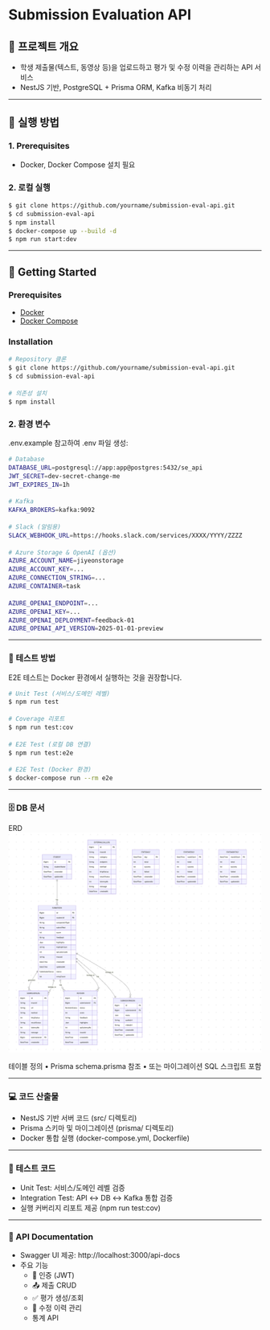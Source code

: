 # Submission Evaluation API

## 📌 프로젝트 개요
- 학생 제출물(텍스트, 동영상 등)을 업로드하고 평가 및 수정 이력을 관리하는 API 서비스
- NestJS 기반, PostgreSQL + Prisma ORM, Kafka 비동기 처리

---

## 🚀 실행 방법

### 1. Prerequisites
- Docker, Docker Compose 설치 필요

### 2. 로컬 실행
```bash
$ git clone https://github.com/yourname/submission-eval-api.git
$ cd submission-eval-api
$ npm install
$ docker-compose up --build -d
$ npm run start:dev
```
---

## 🚀 Getting Started

### Prerequisites
- [Docker](https://docs.docker.com/get-docker/)
- [Docker Compose](https://docs.docker.com/compose/)

### Installation
```bash
# Repository 클론
$ git clone https://github.com/yourname/submission-eval-api.git
$ cd submission-eval-api

# 의존성 설치
$ npm install
```
### 2. 환경 변수
.env.example 참고하여 .env 파일 생성:
```bash
# Database
DATABASE_URL=postgresql://app:app@postgres:5432/se_api
JWT_SECRET=dev-secret-change-me
JWT_EXPIRES_IN=1h

# Kafka
KAFKA_BROKERS=kafka:9092

# Slack (알림용)
SLACK_WEBHOOK_URL=https://hooks.slack.com/services/XXXX/YYYY/ZZZZ

# Azure Storage & OpenAI (옵션)
AZURE_ACCOUNT_NAME=jiyeonstorage
AZURE_ACCOUNT_KEY=...
AZURE_CONNECTION_STRING=...
AZURE_CONTAINER=task

AZURE_OPENAI_ENDPOINT=...
AZURE_OPENAI_KEY=...
AZURE_OPENAI_DEPLOYMENT=feedback-01
AZURE_OPENAI_API_VERSION=2025-01-01-preview
```

---
### 🧪 테스트 방법
E2E 테스트는 Docker 환경에서 실행하는 것을 권장합니다.
```bash 
# Unit Test (서비스/도메인 레벨)
$ npm run test

# Coverage 리포트
$ npm run test:cov

# E2E Test (로컬 DB 연결)
$ npm run test:e2e

# E2E Test (Docker 환경)
$ docker-compose run --rm e2e
```
---
### 🗄 DB 문서
ERD
![ERD](./docs/erd.png)


테이블 정의
•	Prisma schema.prisma 참조
•	또는 마이그레이션 SQL 스크립트 포함

---

### 💻 코드 산출물
- NestJS 기반 서버 코드 (src/ 디렉토리)
- Prisma 스키마 및 마이그레이션 (prisma/ 디렉토리)
- Docker 통합 실행 (docker-compose.yml, Dockerfile)

---

### 🧩 테스트 코드
- Unit Test: 서비스/도메인 레벨 검증
- Integration Test: API ↔ DB ↔ Kafka 통합 검증
- 실행 커버리지 리포트 제공 (npm run test:cov)

--- 
### 🧪 API Documentation

- Swagger UI 제공: http://localhost:3000/api-docs
- 주요 기능
  -	🔑 인증 (JWT)
  -	📤 제출 CRUD
  -	✅ 평가 생성/조회
  - 📝 수정 이력 관리
  -	통계 API
